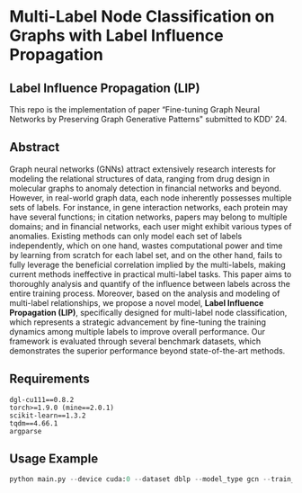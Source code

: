 # Multi-Label Node Classification on Graphs with Label Influence Propagation

## Label Influence Propagation (LIP)
This repo is the implementation of paper “Fine-tuning Graph Neural Networks by Preserving Graph Generative Patterns" submitted to KDD' 24.

## Abstract
Graph neural networks (GNNs) attract extensively research interests for modeling the relational structures of data, ranging from drug design in molecular graphs to anomaly detection in financial networks and beyond.  However, in real-world graph data, each node inherently possesses multiple sets of labels. For instance, in gene interaction networks, each protein may have several functions; in citation networks, papers may belong to multiple domains; and in financial networks, each user might exhibit various types of anomalies. Existing methods can only model each set of labels independently, which on one hand, wastes computational power and time by learning from scratch for each label set, and on the other hand, fails to fully leverage the beneficial correlation implied by the multi-labels, making current methods ineffective in practical multi-label tasks. This paper aims to thoroughly analysis and quantify of the influence between labels across the entire training process. Moreover, based on the analysis and modeling of multi-label relationships, we propose a novel model, **Label Influence Propagation (LIP)**, specifically designed for multi-label node classification, which represents a strategic advancement by fine-tuning the training dynamics among multiple labels to improve overall performance. Our framework is evaluated through several benchmark datasets, which demonstrates the superior performance beyond state-of-the-art methods.

## Requirements
```
dgl-cu111==0.8.2
torch>=1.9.0 (mine==2.0.1)
scikit-learn==1.3.2
tqdm==4.66.1
argparse
```

## Usage Example
```python
python main.py --device cuda:0 --dataset dblp --model_type gcn --train_ratio 0.6 --test_ratio 0.2 --learnCoef "our*lbl" --lbls 0 1 2 3
```

